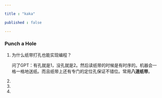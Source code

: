 ```yaml
---

title : "kaka"

published : false

---
```


### Punch a Hole

1. 为什么纸带打孔也能实现编程？

    问了GPT：有孔就是1，没孔就是2。然后读纸带的时候是有时序的。机器会一格一格地送纸。而且纸带上还有专门的定位孔保证不错位。常用**八道纸带**。
2. 
3. 
4. 